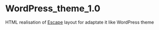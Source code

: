 # WordPress_theme_1.0

HTML realisation of <a href="http://freebiesxpress.com/gallery/escape-one-page-psd-web-template/">Escape</a> layout for adaptate it like WordPress theme